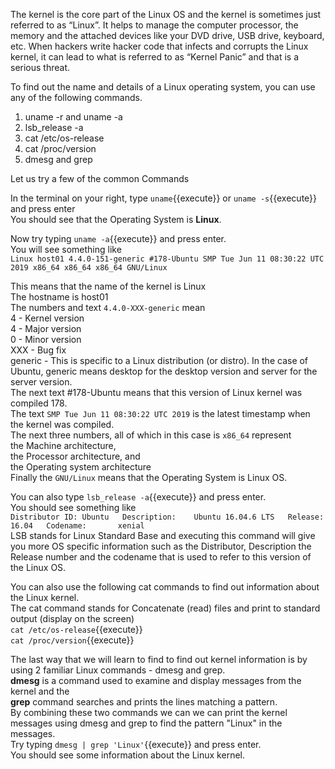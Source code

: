 The kernel is the core part of the Linux OS and the kernel is sometimes just referred to as “Linux”. It helps to manage the computer processor, the memory and the attached devices like your DVD drive, USB drive, keyboard, etc.
When hackers write hacker code that infects and corrupts the Linux kernel, it can lead to what is referred to as “Kernel Panic” and that is a serious threat.

To find out the name and details of a Linux operating system, you can use any of the following commands.
1. uname -r and uname -a
2. lsb_release -a
3. cat /etc/os-release
4. cat /proc/version
5. dmesg and grep

Let us try a few of the common Commands

In the terminal on your right, type
`uname`{{execute}} or `uname -s`{{execute}} and press enter  
You should see that the Operating System is __Linux__.    

Now try typing `uname -a`{{execute}} and press enter.  
You will see something like  
    `Linux host01 4.4.0-151-generic #178-Ubuntu SMP Tue Jun 11 08:30:22 UTC 2019 x86_64 x86_64 x86_64 GNU/Linux`  

This means that the name of the kernel is Linux  
The hostname is host01  
The numbers and text `4.4.0-XXX-generic` mean  
    4 - Kernel version  
    4 - Major version  
    0 - Minor version  
    XXX - Bug fix  
    generic - This is specific to a Linux distribution (or distro). In the case of Ubuntu, generic means desktop for the desktop version and server for the server version.  
The next text #178-Ubuntu means that this version of Linux kernel was compiled 178.  
The text `SMP Tue Jun 11 08:30:22 UTC 2019` is the latest timestamp when the kernel was compiled.  
The next three numbers, all of which in this case is `x86_64` represent  
the Machine architecture,  
the Processor architecture, and  
the Operating system architecture  
Finally the `GNU/Linux` means that the Operating System is Linux OS.  

You can also type `lsb_release -a`{{execute}} and press enter.  
You should see something like  
  `Distributor ID: Ubuntu  
  Description:    Ubuntu 16.04.6 LTS  
  Release:        16.04  
  Codename:       xenial`  
LSB stands for Linux Standard Base and  executing this command will give you more OS specific information such as the Distributor, Description the Release number and the codename that is used to refer to this version of the Linux OS.  

You can also use the following cat commands to find out information about the Linux kernel.  
The cat command stands for Concatenate (read) files and print to standard output (display on the screen)  
`cat /etc/os-release`{{execute}}  
`cat /proc/version`{{execute}}  

The last way that we will learn to find to find out kernel information is by using 2 familiar Linux commands - dmesg and grep.  
__dmesg__ is a command used to examine and display messages from the kernel and the  
__grep__ command searches and prints the lines matching a pattern.  
By combining these two commands we can we can print the kernel messages using dmesg and grep to find the pattern "Linux" in the messages.  
Try typing `dmesg | grep 'Linux'`{{execute}} and press enter.  
You should see some information about the Linux kernel.  
